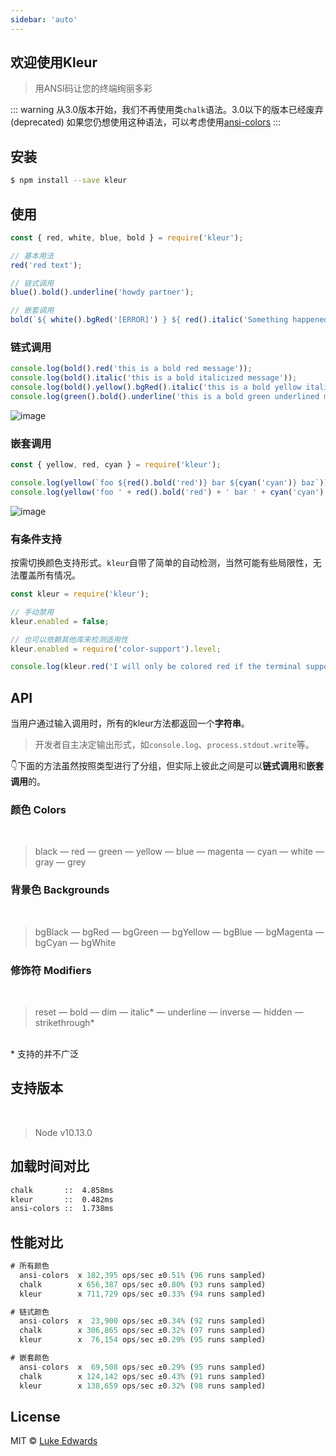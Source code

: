 ```yaml
---
sidebar: 'auto'
---
```


## 欢迎使用Kleur

> 用ANSI码让您的终端绚丽多彩

::: warning
从3.0版本开始，我们不再使用类`chalk`语法。3.0以下的版本已经废弃(deprecated)
如果您仍想使用这种语法，可以考虑使用[ansi-colors](https://github.com/doowb/ansi-colors)
:::

## 安装

```bash
$ npm install --save kleur
```

## 使用

```js
const { red, white, blue, bold } = require('kleur');

// 基本用法
red('red text');

// 链式调用
blue().bold().underline('howdy partner');

// 嵌套调用
bold(`${ white().bgRed('[ERROR]') } ${ red().italic('Something happened')}`);
```

### 链式调用

```js
console.log(bold().red('this is a bold red message'));
console.log(bold().italic('this is a bold italicized message'));
console.log(bold().yellow().bgRed().italic('this is a bold yellow italicized message'));
console.log(green().bold().underline('this is a bold green underlined message'));
```

![image](/kleur_docs_cn/images/chainMethods.png)

### 嵌套调用

```js
const { yellow, red, cyan } = require('kleur');

console.log(yellow(`foo ${red().bold('red')} bar ${cyan('cyan')} baz`));
console.log(yellow('foo ' + red().bold('red') + ' bar ' + cyan('cyan') + ' baz'));
```

![image](/kleur_docs_cn/images/nestedMethods.png)

### 有条件支持

按需切换颜色支持形式。`kleur`自带了简单的自动检测，当然可能有些局限性，无法覆盖所有情况。

```js
const kleur = require('kleur');

// 手动禁用
kleur.enabled = false;

// 也可以依赖其他库来检测适用性
kleur.enabled = require('color-support').level;

console.log(kleur.red('I will only be colored red if the terminal supports colors'));
```

## API

当用户通过输入调用时，所有的kleur方法都返回一个**字符串**。

> 开发者自主决定输出形式，如`console.log`、`process.stdout.write`等。

👇下面的方法虽然按照类型进行了分组，但实际上彼此之间是可以**链式调用**和**嵌套调用**的。

### 颜色 Colors  

<br />

> black — red — green — yellow — blue — magenta — cyan — white — gray — grey

### 背景色 Backgrounds

<br />

> bgBlack — bgRed — bgGreen — bgYellow — bgBlue — bgMagenta — bgCyan — bgWhite

### 修饰符 Modifiers

<br />

> reset — bold — dim — italic* — underline — inverse — hidden — strikethrough*      

<br />
* 支持的并不广泛

## 支持版本

<br />

> Node v10.13.0

## 加载时间对比

```txt
chalk       ::  4.858ms
kleur       ::  0.482ms
ansi-colors ::  1.738ms
```

## 性能对比

```js
# 所有颜色
  ansi-colors  x 182,395 ops/sec ±0.51% (96 runs sampled)
  chalk        x 656,387 ops/sec ±0.80% (93 runs sampled)
  kleur        x 711,729 ops/sec ±0.33% (94 runs sampled)

# 链式颜色
  ansi-colors  x  23,900 ops/sec ±0.34% (92 runs sampled)
  chalk        x 306,865 ops/sec ±0.32% (97 runs sampled)
  kleur        x  76,154 ops/sec ±0.29% (95 runs sampled)

# 嵌套颜色
  ansi-colors  x  69,508 ops/sec ±0.29% (95 runs sampled)
  chalk        x 124,142 ops/sec ±0.43% (91 runs sampled)
  kleur        x 138,659 ops/sec ±0.32% (98 runs sampled)

```

## License

MIT © [Luke Edwards](https://lukeed.com/)